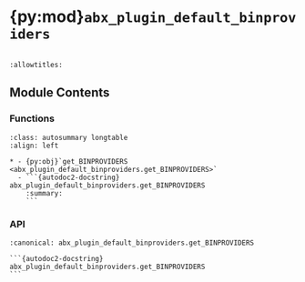 # {py:mod}`abx_plugin_default_binproviders`

```{py:module} abx_plugin_default_binproviders
```

```{autodoc2-docstring} abx_plugin_default_binproviders
:allowtitles:
```

## Module Contents

### Functions

````{list-table}
:class: autosummary longtable
:align: left

* - {py:obj}`get_BINPROVIDERS <abx_plugin_default_binproviders.get_BINPROVIDERS>`
  - ```{autodoc2-docstring} abx_plugin_default_binproviders.get_BINPROVIDERS
    :summary:
    ```
````

### API

````{py:function} get_BINPROVIDERS() -> typing.Dict[str, abx_pkg.BinProvider]
:canonical: abx_plugin_default_binproviders.get_BINPROVIDERS

```{autodoc2-docstring} abx_plugin_default_binproviders.get_BINPROVIDERS
```
````
